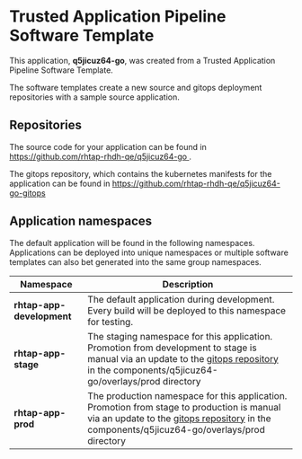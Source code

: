 # Trusted Application Pipeline Software Template

This application, **q5jicuz64-go**, was created from a Trusted Application Pipeline Software Template.

The software templates create a new source and gitops deployment repositories with a sample source application. 

## Repositories

The source code for your application can be found in [https://github.com/rhtap-rhdh-qe/q5jicuz64-go ](https://github.com/rhtap-rhdh-qe/q5jicuz64-go ).
 
The gitops repository, which contains the kubernetes manifests for the application can be found in 
[https://github.com/rhtap-rhdh-qe/q5jicuz64-go-gitops ](https://github.com/rhtap-rhdh-qe/q5jicuz64-go-gitops ) 

## Application namespaces 

The default application will be found in the following namespaces. Applications can be deployed into unique namespaces or multiple software templates can also bet generated into the same group namespaces.  

|  Namespace   |  Description   |  
| -------- | -------- |   
| **rhtap-app-development** | The default application during development. Every build will be deployed to this namespace for testing. | 
| **rhtap-app-stage** | The staging namespace for this application. Promotion from development to stage is manual via an update to the [gitops repository](https://github.com/rhtap-rhdh-qe/q5jicuz64-go-gitops ) in the components/q5jicuz64-go/overlays/prod directory |  
| **rhtap-app-prod** | The production namespace for this application. Promotion from stage to production is manual via an update to the [gitops repository](https://github.com/rhtap-rhdh-qe/q5jicuz64-go-gitops ) in the components/q5jicuz64-go/overlays/prod directory | 